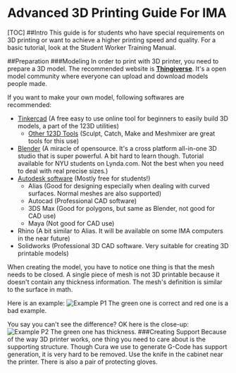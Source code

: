 Advanced 3D Printing Guide For IMA
=====
[TOC]
##Intro
This guide is for students who have special requirements on 3D printing or want to achieve a higher printing speed and quality. For a basic tutorial, look at the Student Worker Training Manual.

##Preparation
###Modeling
In order to print with 3D printer, you need to prepare a 3D model. 
The recommended website is [__Thingiverse__](http://www.thingiverse.com/). It's a open model community where everyone can upload and download models people made.

If you want to make your own model, following softwares are recommended:

* [Tinkercad](https://tinkercad.com/) (A free easy to use online tool for beginners to easily build 3D models, a part of the 123D utilities)
	* [Other 123D Tools](http://www.123dapp.com/) (Sculpt, Catch, Make and Meshmixer are great tools for this use)
* [Blender](http://www.blender.org/) (A miracle of opensource. It's a cross platform all-in-one 3D studio that is super powerful. A bit hard to learn though. Tutorial available for NYU students on Lynda.com. Not the best when you need to deal with real precise sizes.)
* [Autodesk software](http://www.autodesk.com/education/free-software/all) (Mostly free for students!)
	* Alias (Good for designing especially when dealing with curved surfaces. Normal meshes are also supported)
	* Autocad (Professional CAD software)
 	* 3DS Max (Good for polygons, but same as Blender, not good for CAD use)
 	* Maya (Not good for CAD use)
* Rhino (A bit similar to Alias. It will be available on some IMA computers in the near future)
* Solidworks (Professional 3D CAD software. Very suitable for creating 3D printable models)

When creating the model, you have to notice one thing is that the mesh needs to be closed. A single piece of mesh is not 3D printable because it doesn't contain any thickness information. The mesh's definition is similar to the surface in math.

Here is an example:
![Example P1](https://lh5.googleusercontent.com/yIF8JgICy7oYP5w3jPDVZLFq2CdqlL25DhdUiLTrOvc=s0 "render.png")
The green one is correct and red one is a bad example.

You say you can't see the difference? OK here is the close-up:
![Example P2](https://lh3.googleusercontent.com/S2-5a3A7c4hHRZYkOBGMYfPIeSQqFtmunxuYmKE0bl0=s0 "render_compare.png")
The green one has thickness.
###Creating Support
Because of the way 3D printer works, one thing you need to care about is the supporting structure. Though Cura we use to generate G-Code has support generation, it is very hard to be removed. Use the knife in the cabinet near the printer. There is also a pair of protecting gloves.